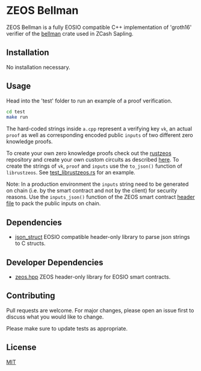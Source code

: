 # ZEOS Bellman

ZEOS Bellman is a fully EOSIO compatible C++ implementation of 'groth16' verifier of the [bellman](https://github.com/zkcrypto/bellman/) crate used in ZCash Sapling. 

## Installation

No installation necessary.

## Usage

Head into the 'test' folder to run an example of a proof verification.

```bash
cd test
make run
```

The hard-coded strings inside `a.cpp` represent a verifying key `vk`, an actual `proof` as well as corresponding encoded public `inputs` of two different zero knowledge proofs.

To create your own zero knowledge proofs check out the [rustzeos](https://github.com/mschoenebeck/rustzeos) repository and create your own custom circuits as described [here](https://docs.rs/bellman/latest/bellman/). To create the strings of `vk`, `proof` and `inputs` use the `to_json()` function of `librustzeos`. See [test_librustzeos.rs](https://github.com/mschoenebeck/rustzeos/blob/main/testzeos/src/test_librustzeos.rs) for an example.

Note: In a production environment the `inputs` string need to be generated on chain (i.e. by the smart contract and not by the client) for security reasons. Use the `inputs_json()` function of the ZEOS smart contract [header file](https://github.com/mschoenebeck/thezeostoken/blob/e0fbc92168c549d3d22c6ee6b56d456de13b2809/contracts/eos/thezeostoken/zeos.hpp#L182) to pack the public inputs on chain.

## Dependencies

* [json_struct](https://github.com/mschoenebeck/json_struct) EOSIO compatible header-only library to parse json strings to C structs.

## Developer Dependencies

* [zeos.hpp]() ZEOS header-only library for EOSIO smart contracts.

## Contributing
Pull requests are welcome. For major changes, please open an issue first to discuss what you would like to change.

Please make sure to update tests as appropriate.

## License
[MIT](https://choosealicense.com/licenses/mit/)
